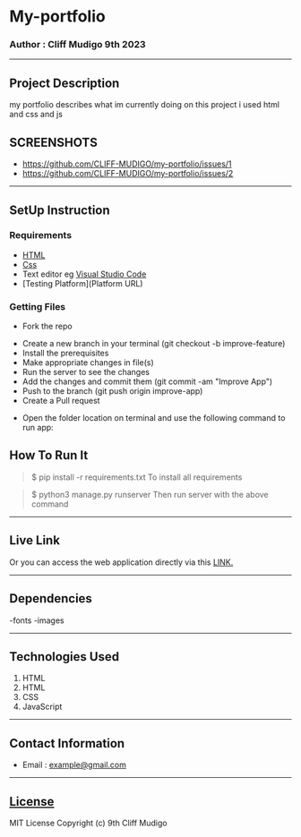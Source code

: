 # My-portfolio

### Author : Cliff Mudigo 9th 2023
****
## Project Description
my portfolio describes what im currently doing on this project i used html and css and js

## SCREENSHOTS
- https://github.com/CLIFF-MUDIGO/my-portfolio/issues/1
- https://github.com/CLIFF-MUDIGO/my-portfolio/issues/2


********
## SetUp Instruction
### Requirements
* [HTML](Html.com)
* [Css](Css.com)
* Text editor eg [Visual Studio Code](https://code.visualstudio.com/download)
* [Testing Platform](Platform URL)


### Getting Files
* Fork the repo
- Create a new branch in your terminal (git checkout -b improve-feature)
- Install the prerequisites
- Make appropriate changes in file(s)
- Run the server to see the changes
- Add the changes and commit them (git commit -am "Improve App")
- Push to the branch (git push origin improve-app)
- Create a Pull request
* Open the folder location on terminal and use the following command to run app:

## How To Run It
>  $ pip install -r requirements.txt
To install all requirements

> $ python3 manage.py runserver
Then run server with the above command
*****
## Live Link
Or you can access the web application directly via this [LINK.](link.com/)
*****
## Dependencies
-fonts
-images
*****
## Technologies Used
1. HTML
3. HTML
4. CSS
5. JavaScript
*****
## Contact Information
* Email : example@gmail.com
*****
## [License](LICENSE)
MIT License
Copyright (c) 9th Cliff Mudigo
